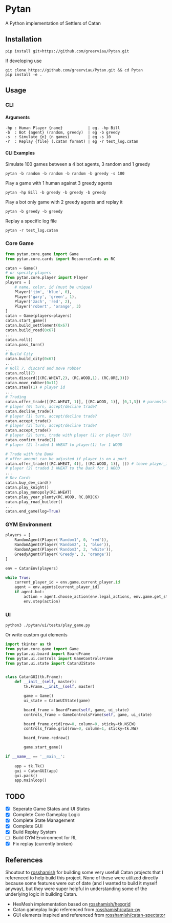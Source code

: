 # Pytan
A Python implementation of Settlers of Catan

## Installation
```
pip install git+https://github.com/greerviau/Pytan.git
```

If developing use

```
git clone https://github.com/greerviau/Pytan.git && cd Pytan
pip install -e .
```

## Usage
### CLI
#### Arguments
```
-hp : Human Player {name}           | eg. -hp Bill
-b  : Bot {agent} (random, greedy)  | eg -b greedy
-s  : Simulate {n} (n games)        | eg -s 10
-r  : Replay {file} (.catan format) | eg -r test_log.catan
```
#### CLI Examples
Simulate 100 games between a 4 bot agents, 3 random and 1 greedy
```
pytan -b random -b random -b random -b greedy -s 100
```
Play a game with 1 human against 3 greedy agents
```
pytan -hp Bill -b greedy -b greedy -b greedy
```
Play a bot only game with 2 greedy agents and replay it 
```
pytan -b greedy -b greedy
```
Replay a specific log file
```
pytan -r test_log.catan
```
### Core Game
```python
from pytan.core.game import Game
from pytan.core.cards import ResourceCards as RC

catan = Game()
# or specity players
from pytan.core.player import Player
players = [
    # name, color, id (must be unique)
    Player('jim', 'blue', 0),
    Player('gary', 'green', 1),
    Player('zach', 'red', 2),
    Player('robert', 'orange', 3)
]
catan = Game(players=players)
catan.start_game()
catan.build_settlement(0x67)
catan.build_road(0x67)
...
catan.roll()
catan.pass_turn()
...
# Build City
catan.build_city(0x67)
...
# Roll 7, discard and move robber
catan.roll(7)
catan.discard([(RC.WHEAT,2), (RC.WOOD,1), (RC.ORE,3)])
catan.move_robber(0x11)
catan.steal(1) # player id
...
# Trading
catan.offer_trade([(RC.WHEAT, 1)], [(RC.WOOD, 1)], [0,1,3]) # params(offer, want, player_ids)
# player (0) turn, accept/decline trade?
catan.decline_trade()
# player (1) turn, accept/decline trade?
catan.accept_trade()
# player (3) turn, accept/decline trade?
catan.accept_trade()
# player (2) turn, trade with player (1) or player (3)?
catan.confirm_trade(1)
# player (2) traded 1 WHEAT to player(1) for 1 WOOD

# Trade with the Bank
# offer amount can be adjusted if player is on a port
catan.offer_trade([(RC.WHEAT, 4)], [(RC.WOOD, 1)], []) # leave player_ids empty
# player (2) traded 3 WHEAT to the Bank for 1 WOOD
...
# Dev Cards
catan.buy_dev_card()
catan.play_knight()
catan.play_monopoly(RC.WHEAT)
catan.play_year_plenty(RC.WOOD, RC.BRICK)
catan.play_road_builder()
...
catan.end_game(log=True)
```

### GYM Environment
```python
players = [
    RandomAgent(Player('Random1', 0, 'red')),
    RandomAgent(Player('Random2', 1, 'blue')),
    RandomAgent(Player('Random3', 2, 'white')),
    GreedyAgent(Player('Greedy', 3, 'orange'))
]

env = CatanEnv(players)

while True:
    current_player_id = env.game.current_player.id
    agent = env.agents[current_player_id]
    if agent.bot:
        action = agent.choose_action(env.legal_actions, env.game.get_state())
        env.step(action)
```

### UI
```
python3 ./pytan/ui/tests/play_game.py
```

Or write custom gui elements

```python
import tkinter as tk
from pytan.core.game import Game
from pytan.ui.board import BoardFrame
from pytan.ui.controls import GameControlsFrame
from pytan.ui.state import CatanUIState


class CatanGUI(tk.Frame):
    def __init__(self, master):
        tk.Frame.__init__(self, master)

        game = Game()
        ui_state = CatanUIState(game)

        board_frame = BoardFrame(self, game, ui_state)
        controls_frame = GameControlsFrame(self, game, ui_state)

        board_frame.grid(row=0, column=0, sticky=tk.NSEW)
        controls_frame.grid(row=0, column=1, sticky=tk.NW)

        board_frame.redraw()

        game.start_game()

if __name__ == '__main__':
        
    app = tk.Tk()
    gui = CatanGUI(app)
    gui.pack()
    app.mainloop()
```

## TODO
- [x] Seperate Game States and UI States
- [x] Complete Core Gameplay Logic
- [x] Complete State Management
- [x] Complete GUI
- [x] Build Replay System
- [ ] Build GYM Environment for RL
- [x] Fix replay (currently broken)
## References
Shoutout to [rosshamish](https://github.com/rosshamish) for building some very usefull Catan projects that I referenced to help build this project. None of these were utilized directly because some features were out of date (and I wanted to build it myself anyway), but they were super helpful in understanding some of the underlying logic in building Catan.

* HexMesh implementation based on [rosshamish/hexgrid](https://github.com/rosshamish/hexgrid)
* Catan gameplay logic referenced from [rosshamish/catan-py](https://github.com/rosshamish/catan-py)
* GUI elements inspired and referenced from [rosshamish/catan-spectator](https://github.com/rosshamish/catan-spectator)

